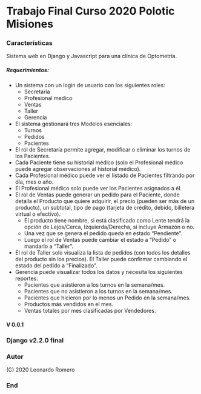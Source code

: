 # Trabajo Final Curso 2020 Polotic Misiones

### Características

Sistema web en Django y Javascript para una clínica de Optometría.

##### Requerimientos:
+ Un sistema con un login de usuario con los siguientes roles:
    + Secretaría
    + Profesional medico
    + Ventas
    + Taller
    + Gerencia
+ El sistema gestionará tres Modelos esenciales:
    + Turnos
    + Pedidos
    + Pacientes
+ El rol de Secretaría permite agregar, modificar o eliminar los turnos de los Pacientes.
+ Cada Paciente tiene su historial médico (solo el Profesional médico puede agregar observaciones al historial médico).
+ Cada Profesional médico puede ver el listado de Pacientes filtrando por día, mes o año.
+ El Profesional médico solo puede ver los Pacientes asignados a él.
+ El rol de Ventas puede generar un pedido para el Paciente, donde detalla el Producto que quiere adquirir, el precio (pueden ser más de un producto), un subtotal, tipo de pago (tarjeta de crédito, debido, billetera virtual o efectivo).
    + El producto tiene nombre, si está clasificado como Lente tendrá la opción de Lejos/Cerca, Izquierda/Derecha, si incluye Armazón o no.
    + Una vez que se genera el pedido queda en estado “Pendiente”.
    + Luego el rol de Ventas puede cambiar el estado a “Pedido” o mandarlo a “Taller”.
+ El rol de Taller solo visualiza la lista de pedidos (con todos los detalles del producto sin los precios). El Taller puede confirmar cambiando el estado del pedido a “Finalizado”.
+ Gerencia puede visualizar todos los datos y necesita los siguientes reportes:
    + Pacientes que asistieron a los turnos en la semana/mes.
    + Pacientes que no asistieron a los turnos en la semana/mes.
    + Pacientes que hicieron por lo menos un Pedido en la semana/mes.
    + Productos más vendidos en el mes.
    + Ventas totales por mes clasificadas por Vendedores.

#### V 0.0.1

### Django v2.2.0 final

### Autor
(C) 2020 Leonardo Romero


### End
